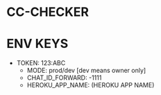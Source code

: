# CC-CHECKER
# ENV KEYS
>>
  - TOKEN: 123:ABC
	- MODE: prod/dev [dev means owner only]
	- CHAT_ID_FORWARD: -1111
	- HEROKU_APP_NAME: (HEROKU APP NAME)
